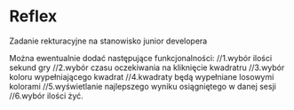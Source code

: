 # Reflex
Zadanie rekturacyjne na stanowisko junior developera

Można ewentualnie dodać następujące funkcjonalności:
//1.wybór ilości sekund gry
//2.wybór czasu oczekiwania na kliknięcie kwadratru
//3.wybór koloru wypełniającego kwadrat
//4.kwadraty będą wypełniane losowymi kolorami
//5.wyświetlanie najlepszego wyniku osiągniętego w danej sesji
//6.wybór ilości żyć.
